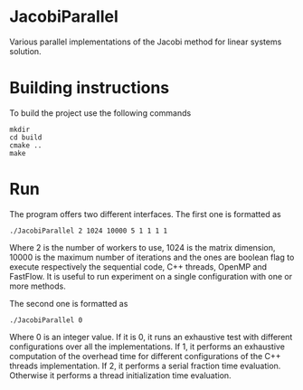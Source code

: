 # JacobiParallel
Various parallel implementations of the Jacobi method for linear systems solution.

# Building instructions

To build the project use the following commands

```
mkdir
cd build
cmake ..
make
```

# Run

The program offers two different interfaces. The first one is formatted as

```
./JacobiParallel 2 1024 10000 5 1 1 1 1
```
Where 2 is the number of workers to use, 1024 is the matrix dimension, 10000 is the maximum number of iterations and the ones are boolean flag to execute respectively the sequential code, C++ threads, OpenMP and FastFlow. It is useful to run experiment on a single configuration with one or more methods.

The second one is formatted as

```
./JacobiParallel 0
```
Where 0 is an integer value. If it is 0, it runs an exhaustive test with different configurations over all the implementations. If 1, it performs an exhaustive computation of the overhead time for different configurations of the C++ threads implementation. If 2, it performs a serial fraction time evaluation. Otherwise it performs a thread initialization time evaluation.


